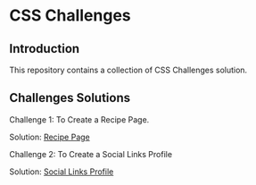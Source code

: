 # CSS Challenges

## Introduction
This repository contains a collection of CSS Challenges solution.

## Challenges Solutions
Challenge 1: To Create a Recipe Page.

Solution: [Recipe Page](https://recipe-page-gamma-seven.vercel.app/)

Challenge 2: To Create a Social Links Profile

Solution: [Social Links Profile](https://social-links-profile-sooty.vercel.app/)